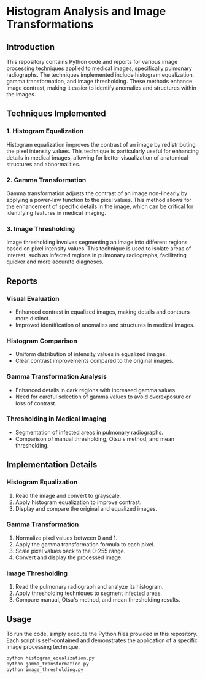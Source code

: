 # Histogram Analysis and Image Transformations

## Introduction

This repository contains Python code and reports for various image processing techniques applied to medical images, specifically pulmonary radiographs. The techniques implemented include histogram equalization, gamma transformation, and image thresholding. These methods enhance image contrast, making it easier to identify anomalies and structures within the images.

## Techniques Implemented

### 1. Histogram Equalization
Histogram equalization improves the contrast of an image by redistributing the pixel intensity values. This technique is particularly useful for enhancing details in medical images, allowing for better visualization of anatomical structures and abnormalities.

### 2. Gamma Transformation
Gamma transformation adjusts the contrast of an image non-linearly by applying a power-law function to the pixel values. This method allows for the enhancement of specific details in the image, which can be critical for identifying features in medical imaging.

### 3. Image Thresholding
Image thresholding involves segmenting an image into different regions based on pixel intensity values. This technique is used to isolate areas of interest, such as infected regions in pulmonary radiographs, facilitating quicker and more accurate diagnoses.

## Reports

### Visual Evaluation
- Enhanced contrast in equalized images, making details and contours more distinct.
- Improved identification of anomalies and structures in medical images.

### Histogram Comparison
- Uniform distribution of intensity values in equalized images.
- Clear contrast improvements compared to the original images.

### Gamma Transformation Analysis
- Enhanced details in dark regions with increased gamma values.
- Need for careful selection of gamma values to avoid overexposure or loss of contrast.

### Thresholding in Medical Imaging
- Segmentation of infected areas in pulmonary radiographs.
- Comparison of manual thresholding, Otsu's method, and mean thresholding.

## Implementation Details

### Histogram Equalization
1. Read the image and convert to grayscale.
2. Apply histogram equalization to improve contrast.
3. Display and compare the original and equalized images.

### Gamma Transformation
1. Normalize pixel values between 0 and 1.
2. Apply the gamma transformation formula to each pixel.
3. Scale pixel values back to the 0-255 range.
4. Convert and display the processed image.

### Image Thresholding
1. Read the pulmonary radiograph and analyze its histogram.
2. Apply thresholding techniques to segment infected areas.
3. Compare manual, Otsu's method, and mean thresholding results.

## Usage

To run the code, simply execute the Python files provided in this repository. Each script is self-contained and demonstrates the application of a specific image processing technique. 

```bash
python histogram_equalization.py
python gamma_transformation.py
python image_thresholding.py
